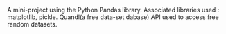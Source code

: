 A mini-project using the Python Pandas library. 
Associated libraries used : matplotlib, pickle.
Quandl(a free data-set dabase) API used to access free random datasets. 